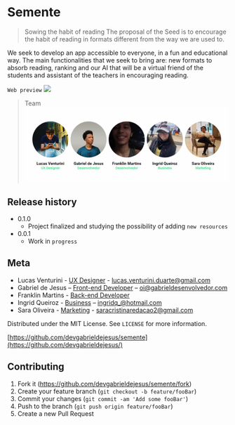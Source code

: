 # Semente

> Sowing the habit of reading The proposal of the Seed is to encourage the habit of reading in formats different from the way we are used to.

We seek to develop an app accessible to everyone, in a fun and educational way. The main functionalities that we seek to bring are: new formats to absorb reading, ranking and our AI that will be a virtual friend of the students and assistant of the teachers in encouraging reading.

`Web preview`
![](public/assets/web-preview.gif)

> Team
![](public/assets/team-preview.png)


## Release history

* 0.1.0
    * Project finalized and studying the possibility of adding `new resources`
* 0.0.1
    * Work in `progress`

## Meta

* Lucas Venturini - [UX Designer](https://www.linkedin.com/in/thelucasventurini) - lucas.venturini.duarte@gmail.com
* Gabriel de Jesus – [Front-end Developer](https://www.gabrieldesenvolvedor.com/) – oi@gabrieldesenvolvedor.com
* Franklin Martins - [Back-end Developer]()
* Ingrid Queiroz - [Business](https://www.linkedin.com/in/ingridqcosta) – ingridq_@hotmail.com
* Sara Oliveira - [Marketing](https://www.linkedin.com/in/saracristinaoli/) - saracristinaredacao2@gmail.com

Distributed under the MIT License. See `LICENSE` for more information.

[https://github.com/devgabrieldejesus/semente](https://github.com/devgabrieldejesus/)

## Contributing

1. Fork it (<https://github.com/devgabrieldejesus/semente/fork>)
2. Create your feature branch (`git checkout -b feature/fooBar`)
3. Commit your changes (`git commit -am 'Add some fooBar'`)
4. Push to the branch (`git push origin feature/fooBar`)
5. Create a new Pull Request
